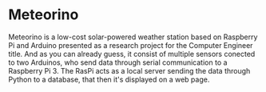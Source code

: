 # Meteorino
Meteorino is a low-cost solar-powered weather station based on Raspberry Pi and Arduino presented as a research project for the Computer Engineer title.
And as you can already guess, it consist of multiple sensors conected to two Arduinos, who send data through serial communication to a Raspberry Pi 3. The RasPi acts as a local server sending the data through Python to a database, that then it's displayed on a web page. 
